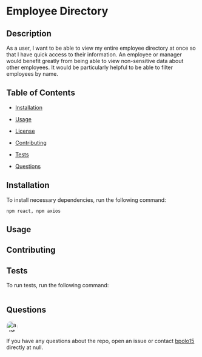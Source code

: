 
  # Employee Directory
  
  
  ## Description
  
  As a user, I want to be able to view my entire employee directory at once so that I have quick access to their information. An employee or manager would benefit greatly from being able to view non-sensitive data about other employees. It would be particularly helpful to be able to filter employees by name.
  
  ## Table of Contents 
  
  * [Installation](#installation)
  
  * [Usage](#usage)
  
  * [License](#license)
  
  * [Contributing](#contributing)
  
  * [Tests](#tests)
  
  * [Questions](#questions)
  
  ## Installation
  
  To install necessary dependencies, run the following command:
  
  ```
  npm react, npm axios
  ```
  
  ## Usage
  
  
  
  
    
  ## Contributing
  
  
  
  ## Tests
  
  To run tests, run the following command:
  
  ```
  
  ```
  
  ## Questions
  
  <img src="https://avatars0.githubusercontent.com/u/60047372?v=4" alt="avatar" style="border-radius: 16px" width="30" />
  
  If you have any questions about the repo, open an issue or contact [bpolo15](https://api.github.com/users/bpolo15) directly at null.
  
  
